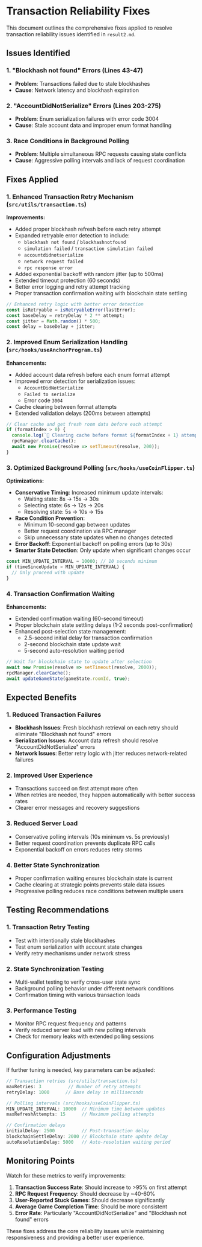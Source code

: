 # Transaction Reliability Fixes

This document outlines the comprehensive fixes applied to resolve transaction reliability issues identified in `result2.md`.

## Issues Identified

### 1. "Blockhash not found" Errors (Lines 43-47)
- **Problem**: Transactions failed due to stale blockhashes
- **Cause**: Network latency and blockhash expiration

### 2. "AccountDidNotSerialize" Errors (Lines 203-275)  
- **Problem**: Enum serialization failures with error code 3004
- **Cause**: Stale account data and improper enum format handling

### 3. Race Conditions in Background Polling
- **Problem**: Multiple simultaneous RPC requests causing state conflicts
- **Cause**: Aggressive polling intervals and lack of request coordination

## Fixes Applied

### 1. Enhanced Transaction Retry Mechanism (`src/utils/transaction.ts`)

**Improvements:**
- Added proper blockhash refresh before each retry attempt
- Expanded retryable error detection to include:
  - `blockhash not found` / `blockhashnotfound`
  - `simulation failed` / `transaction simulation failed`  
  - `accountdidnotserialize`
  - `network request failed`
  - `rpc response error`
- Added exponential backoff with random jitter (up to 500ms)
- Extended timeout protection (60 seconds)
- Better error logging and retry attempt tracking
- Proper transaction confirmation waiting with blockchain state settling

```typescript
// Enhanced retry logic with better error detection
const isRetryable = isRetryableError(lastError);
const baseDelay = retryDelay * 2 ** attempt;
const jitter = Math.random() * 500;
const delay = baseDelay + jitter;
```

### 2. Improved Enum Serialization Handling (`src/hooks/useAnchorProgram.ts`)

**Enhancements:**
- Added account data refresh before each enum format attempt
- Improved error detection for serialization issues:
  - `AccountDidNotSerialize`
  - `Failed to serialize`  
  - Error code `3004`
- Cache clearing between format attempts
- Extended validation delays (200ms between attempts)

```typescript
// Clear cache and get fresh room data before each attempt
if (formatIndex > 0) {
  console.log(`🔄 Clearing cache before format ${formatIndex + 1} attempt`);
  rpcManager.clearCache();
  await new Promise(resolve => setTimeout(resolve, 200));
}
```

### 3. Optimized Background Polling (`src/hooks/useCoinFlipper.ts`)

**Optimizations:**
- **Conservative Timing**: Increased minimum update intervals:
  - Waiting state: 8s → 15s → 30s
  - Selecting state: 6s → 12s → 20s  
  - Resolving state: 5s → 10s → 15s
- **Race Condition Prevention**: 
  - Minimum 10-second gap between updates
  - Better request coordination via RPC manager
  - Skip unnecessary state updates when no changes detected
- **Error Backoff**: Exponential backoff on polling errors (up to 30s)
- **Smarter State Detection**: Only update when significant changes occur

```typescript
const MIN_UPDATE_INTERVAL = 10000; // 10 seconds minimum
if (timeSinceUpdate > MIN_UPDATE_INTERVAL) {
  // Only proceed with update
}
```

### 4. Transaction Confirmation Waiting

**Enhancements:**
- Extended confirmation waiting (60-second timeout)
- Proper blockchain state settling delays (1-2 seconds post-confirmation)
- Enhanced post-selection state management:
  - 2.5-second initial delay for transaction confirmation
  - 2-second blockchain state update wait
  - 5-second auto-resolution waiting period

```typescript
// Wait for blockchain state to update after selection
await new Promise(resolve => setTimeout(resolve, 2000));
rpcManager.clearCache();
await updateGameState(gameState.roomId, true);
```

## Expected Benefits

### 1. Reduced Transaction Failures
- **Blockhash Issues**: Fresh blockhash retrieval on each retry should eliminate "Blockhash not found" errors
- **Serialization Issues**: Account data refresh should resolve "AccountDidNotSerialize" errors
- **Network Issues**: Better retry logic with jitter reduces network-related failures

### 2. Improved User Experience
- Transactions succeed on first attempt more often
- When retries are needed, they happen automatically with better success rates
- Clearer error messages and recovery suggestions

### 3. Reduced Server Load
- Conservative polling intervals (10s minimum vs. 5s previously)
- Better request coordination prevents duplicate RPC calls
- Exponential backoff on errors reduces retry storms

### 4. Better State Synchronization
- Proper confirmation waiting ensures blockchain state is current
- Cache clearing at strategic points prevents stale data issues
- Progressive polling reduces race conditions between multiple users

## Testing Recommendations

### 1. Transaction Retry Testing
- Test with intentionally stale blockhashes
- Test enum serialization with account state changes
- Verify retry mechanisms under network stress

### 2. State Synchronization Testing  
- Multi-wallet testing to verify cross-user state sync
- Background polling behavior under different network conditions
- Confirmation timing with various transaction loads

### 3. Performance Testing
- Monitor RPC request frequency and patterns
- Verify reduced server load with new polling intervals
- Check for memory leaks with extended polling sessions

## Configuration Adjustments

If further tuning is needed, key parameters can be adjusted:

```typescript
// Transaction retries (src/utils/transaction.ts)
maxRetries: 3          // Number of retry attempts
retryDelay: 1000      // Base delay in milliseconds

// Polling intervals (src/hooks/useCoinFlipper.ts)  
MIN_UPDATE_INTERVAL: 10000  // Minimum time between updates
maxRefreshAttempts: 15      // Maximum polling attempts

// Confirmation delays
initialDelay: 2500          // Post-transaction delay
blockchainSettleDelay: 2000 // Blockchain state update delay
autoResolutionDelay: 5000   // Auto-resolution waiting period
```

## Monitoring Points

Watch for these metrics to verify improvements:

1. **Transaction Success Rate**: Should increase to >95% on first attempt
2. **RPC Request Frequency**: Should decrease by ~40-60%
3. **User-Reported Stuck Games**: Should decrease significantly
4. **Average Game Completion Time**: Should be more consistent
5. **Error Rate**: Particularly "AccountDidNotSerialize" and "Blockhash not found" errors

These fixes address the core reliability issues while maintaining responsiveness and providing a better user experience.
